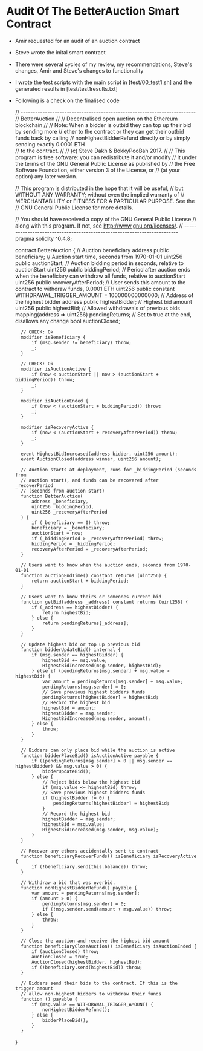# Audit Of The BetterAuction Smart Contract

* Amir requested for an audit of an auction contract 
* Steve wrote the inital smart contract
* There were several cycles of my review, my recommendations, Steve's changes, Amir and Steve's changes to functionality
* I wrote the test scripts with the main script in [test/00_test1.sh] and the generated results in [test/test1results.txt]
* Following is a check on the finalised code


    // ------------------------------------------------------------------------
    // BetterAuction
    //
    // Decentralised open auction on the Ethereum blockchain
    //
    // Note: When a bidder is outbid they can top up their bid by sending more
    // ether to the contract or they can get their outbid funds back by calling 
    // nonHighestBidderRefund directly or by simply sending exactly 0.0001 ETH  
    // to the contract.
    //
    // (c) Steve Dakh & BokkyPooBah 2017.
    //
    // This program is free software: you can redistribute it and/or modify
    // it under the terms of the GNU General Public License as published by
    // the Free Software Foundation, either version 3 of the License, or
    // (at your option) any later version.
    
    // This program is distributed in the hope that it will be useful,
    // but WITHOUT ANY WARRANTY; without even the implied warranty of
    // MERCHANTABILITY or FITNESS FOR A PARTICULAR PURPOSE.  See the
    // GNU General Public License for more details.
    
    // You should have received a copy of the GNU General Public License
    // along with this program.  If not, see <http://www.gnu.org/licenses/>.
    // ------------------------------------------------------------------------
    pragma solidity ^0.4.8;
    
    contract BetterAuction {
        // Auction beneficiary
        address public beneficiary;
        // Auction start time, seconds from 1970-01-01
        uint256 public auctionStart;
        // Auction bidding period in seconds, relative to auctionStart
        uint256 public biddingPeriod;
        // Period after auction ends when the beneficiary can withdraw all funds, relative to auctionStart
        uint256 public recoveryAfterPeriod;
        // User sends this amount to the contract to withdraw funds, 0.0001 ETH
        uint256 public constant WITHDRAWAL_TRIGGER_AMOUNT = 100000000000000;
        // Address of the highest bidder
        address public highestBidder;
        // Highest bid amount
        uint256 public highestBid;
        // Allowed withdrawals of previous bids
        mapping(address => uint256) pendingReturns;
        // Set to true at the end, disallows any change
        bool auctionClosed;
     
        // CHECK: Ok
        modifier isBeneficiary {
            if (msg.sender != beneficiary) throw;
            _;
        }
     
        // CHECK: Ok
        modifier isAuctionActive {
            if (now < auctionStart || now > (auctionStart + biddingPeriod)) throw;
            _;
        }
     
        modifier isAuctionEnded {
            if (now < (auctionStart + biddingPeriod)) throw;
            _;
        }
     
        modifier isRecoveryActive {
            if (now < (auctionStart + recoveryAfterPeriod)) throw;
            _;
        }
    
        event HighestBidIncreased(address bidder, uint256 amount);
        event AuctionClosed(address winner, uint256 amount);
        
        // Auction starts at deployment, runs for _biddingPeriod (seconds from 
        // auction start), and funds can be recovered after _recoverPeriod 
        // (seconds from auction start)
        function BetterAuction(
            address _beneficiary,
            uint256 _biddingPeriod,
            uint256 _recoveryAfterPeriod
        ) {
            if (_beneficiary == 0) throw;
            beneficiary = _beneficiary;
            auctionStart = now;
            if (_biddingPeriod > _recoveryAfterPeriod) throw;
            biddingPeriod = _biddingPeriod;
            recoveryAfterPeriod = _recoveryAfterPeriod;
        }
     
        // Users want to know when the auction ends, seconds from 1970-01-01
        function auctionEndTime() constant returns (uint256) {
            return auctionStart + biddingPeriod;
        }
    
        // Users want to know theirs or someones current bid
        function getBid(address _address) constant returns (uint256) {
            if (_address == highestBidder) {
                return highestBid;
            } else {
                return pendingReturns[_address];
            }
        }
    
        // Update highest bid or top up previous bid
        function bidderUpdateBid() internal {
            if (msg.sender == highestBidder) {
                highestBid += msg.value;
                HighestBidIncreased(msg.sender, highestBid);
            } else if (pendingReturns[msg.sender] + msg.value > highestBid) {
                var amount = pendingReturns[msg.sender] + msg.value;
                pendingReturns[msg.sender] = 0;
                // Save previous highest bidders funds
                pendingReturns[highestBidder] = highestBid;
                // Record the highest bid
                highestBid = amount;
                highestBidder = msg.sender;
                HighestBidIncreased(msg.sender, amount);
            } else {
                throw;
            }
        }
     
        // Bidders can only place bid while the auction is active 
        function bidderPlaceBid() isAuctionActive payable {
            if ((pendingReturns[msg.sender] > 0 || msg.sender == highestBidder) && msg.value > 0) {
                bidderUpdateBid();
            } else {
                // Reject bids below the highest bid
                if (msg.value <= highestBid) throw;
                // Save previous highest bidders funds
                if (highestBidder != 0) {
                    pendingReturns[highestBidder] = highestBid;
                }
                // Record the highest bid
                highestBidder = msg.sender;
                highestBid = msg.value;
                HighestBidIncreased(msg.sender, msg.value);
            }
        }
    
        // Recover any ethers accidentally sent to contract
        function beneficiaryRecoverFunds() isBeneficiary isRecoveryActive {
            if (!beneficiary.send(this.balance)) throw;
        }
     
        // Withdraw a bid that was overbid.
        function nonHighestBidderRefund() payable {
            var amount = pendingReturns[msg.sender];
            if (amount > 0) {
                pendingReturns[msg.sender] = 0;
                if (!msg.sender.send(amount + msg.value)) throw;
            } else {
                throw;
            }
        }
     
        // Close the auction and receive the highest bid amount
        function beneficiaryCloseAuction() isBeneficiary isAuctionEnded {
            if (auctionClosed) throw;
            auctionClosed = true;
            AuctionClosed(highestBidder, highestBid);
            if (!beneficiary.send(highestBid)) throw;
        }
     
        // Bidders send their bids to the contract. If this is the trigger amount
        // allow non-highest bidders to withdraw their funds
        function () payable {
            if (msg.value == WITHDRAWAL_TRIGGER_AMOUNT) {
                nonHighestBidderRefund();
            } else {
                bidderPlaceBid();
            }
        }
    }
